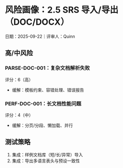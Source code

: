 # 风险画像：2.5 SRS 导入/导出（DOC/DOCX）

日期：2025-09-22｜评审人：Quinn

## 高/中风险

### PARSE-DOC-001：复杂文档解析失败
评分：6（高）
- 缓解：模板约束、容错处理、错误报告

### PERF-DOC-001：长文档性能问题
评分：4（中）
- 缓解：分页/分段、懒加载、并行

## 测试策略

1. 集成：样例文档库（短/长/异常）导入
2. 集成：导出多语言表头与预设一致性
